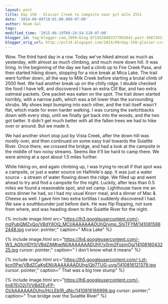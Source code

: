 ```yaml
---
layout: post
title: Day 150 - Glacier Creek to campsite near pct mile 2551
date: '2014-09-08T18:01:00.000-07:00'
author: Noam Gal
tags:
modified_time: '2015-06-19T09:24:54.510-07:00'
blogger_id: tag:blogger.com,1999:blog-8715620883377891841.post-3687201250993979596
blogger_orig_url: http://pct14.blogspot.com/2014/09/day-150-glacier-creek-to-campsite-near.html
---
```


 Wow. The third hard day in a row. Today we've hiked almost as much as yesterday, with almost as much climbing, and
 much more down hill. It was tiring.
 In the beginning of the day we had a climb up to Fire Creek Pass, and then
 started hiking down, stopping for a nice break at Mica Lake. The trail went further down, all the way to Milk Creek
 before starting a brutal climb of 2500 feet.
 We had another break up on the chilly ridge. I double checked the
 food I have left, and discovered I have an extra Clif Bar, and two extra oatmeal packets. One packet was eaten on
 the spot.
 The trail down started horribly, with a narrow path, which was a bit lower than the surrounding
 shrubs. My shoes kept bumping into each other, and the trail itself wasn't flat, which made for even harder walking.
 I was cursing the switchbacks down with every step, until we finally got back into the woods, and the two got
 better.
 It didn't get much better with all the fallen trees we had to hike over or around. But we made it.

 We had another short stop just by Vista Creek, after the down hill was mostly over, and then continued on some easy
 trail towards the Suiattle River. Once there, we crossed the bridge, and had a look at the campsite in the middle of
 two noisy streams. Seems like it'll be hard to camp there. We were aiming at a spot about 1.5 miles further.

 While hiking on, and again climbing up, I was trying to recall if that spot was a campsite, or just a water source
 on Halfmile's app. It was just a water source - a stream of water flowing down the ridge. We filled up and went
 ahead to try and find a campsite for the night.
 Luckily, after less than 0.5 miles we found a reasonable spot,
 and set camp. Lighthouse have me an extra dinner he had, so I had my usual Knorr meal, and a dinner of Mac &amp;
 Cheese as well. I gave him two extra tortillas I suddenly discovered I had.
 We saw a southbounder just before
 dark. He was flip flopping, not sure from where, and was heading down to the Suiattle River for the night.


{% include image.html src="https://lh3.googleusercontent.com/-mzPubQMZvQo/VBdY8OQ_MCI/AAAAAAADUhQ/ymp_ShjTFYM/1410815982448.jpg cursor: pointer;" caption=" Mica Lake" %}


{% include image.html src="https://lh4.googleusercontent.com/-W3_AGfcHDY0/VBdZAMtwjNI/AAAAAAADUhY/y0rm2FozmOg/1410816043225.jpg cursor: pointer;" caption=" I don't know what it means" %}


{% include image.html src="https://lh5.googleusercontent.com/-Lzt-kcnl1Pw/VBdZCaKgENI/AAAAAAADUhg/Qti7TUG-uvg/1410816121379.jpg cursor: pointer;" caption=" That was a big tree stump" %}


{% include image.html src="https://lh6.googleusercontent.com/-Im87EjO2j7I/VBdZEyFP-OI/AAAAAAADUho/HcLEb1R_dNc/1410816169999.jpg cursor: pointer;" caption=" True bridge over the Suiattle River" %}

